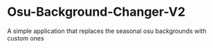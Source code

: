 # Osu-Background-Changer-V2
A simple application that replaces the seasonal osu backgrounds with custom ones
